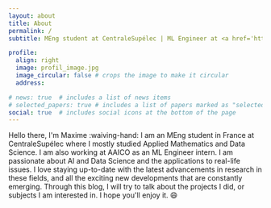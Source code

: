 ```yaml
---
layout: about
title: About
permalink: /
subtitle: MEng student at CentraleSupélec | ML Engineer at <a href='https://aaico.com/'>AAICO</a> | maxwolf34@gmail.com

profile:
  align: right
  image: profil_image.jpg
  image_circular: false # crops the image to make it circular
  address:

# news: true  # includes a list of news items
# selected_papers: true # includes a list of papers marked as "selected={true}"
social: true  # includes social icons at the bottom of the page
---
```


Hello there, I'm Maxime :waiving-hand:
I am an MEng student in France at CentraleSupélec where I mostly studied Applied Mathematics and Data Science. I am also working at AAICO as an ML Engineer intern. I am passionate about AI and Data Science and the applications to real-life issues. I love staying up-to-date with the latest advancements in research in these fields, and all the exciting new developments that are constantly emerging.
Through this blog, I will try to talk about the projects I did, or subjects I am interested in. I hope you'll enjoy it. :smile:
